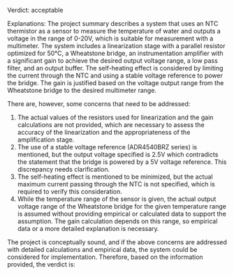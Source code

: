 Verdict: acceptable

Explanations: 
The project summary describes a system that uses an NTC thermistor as a sensor to measure the temperature of water and outputs a voltage in the range of 0-20V, which is suitable for measurement with a multimeter. The system includes a linearization stage with a parallel resistor optimized for 50°C, a Wheatstone bridge, an instrumentation amplifier with a significant gain to achieve the desired output voltage range, a low pass filter, and an output buffer. The self-heating effect is considered by limiting the current through the NTC and using a stable voltage reference to power the bridge. The gain is justified based on the voltage output range from the Wheatstone bridge to the desired multimeter range.

There are, however, some concerns that need to be addressed:

1. The actual values of the resistors used for linearization and the gain calculations are not provided, which are necessary to assess the accuracy of the linearization and the appropriateness of the amplification stage.
2. The use of a stable voltage reference (ADR4540BRZ series) is mentioned, but the output voltage specified is 2.5V which contradicts the statement that the bridge is powered by a 5V voltage reference. This discrepancy needs clarification.
3. The self-heating effect is mentioned to be minimized, but the actual maximum current passing through the NTC is not specified, which is required to verify this consideration.
4. While the temperature range of the sensor is given, the actual output voltage range of the Wheatstone bridge for the given temperature range is assumed without providing empirical or calculated data to support the assumption. The gain calculation depends on this range, so empirical data or a more detailed explanation is necessary.

The project is conceptually sound, and if the above concerns are addressed with detailed calculations and empirical data, the system could be considered for implementation. Therefore, based on the information provided, the verdict is: